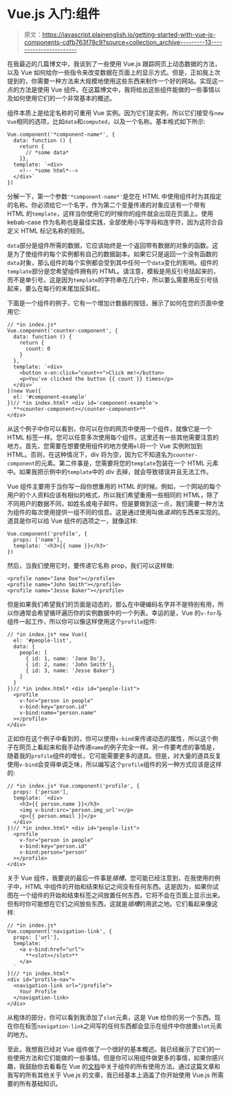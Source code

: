 # Vue.js 入门:组件

> 原文：<https://javascript.plainenglish.io/getting-started-with-vue-js-components-cdfb763f78c9?source=collection_archive---------13----------------------->

在我最近的几篇博文中，我谈到了一些使用 Vue.js 跟踪网页上动态数据的方法，以及 Vue 如何给你一些指令来改变数据在页面上的显示方式。但是，正如我上次提到的，你需要一种方法来大规模地使用这些东西来制作一个好的网站。实现这一点的方法是使用 Vue 组件。在这篇博文中，我将给出这些组件能做的一些事情以及如何使用它们的一个非常基本的概述。

组件本质上是给定名称的可重用 Vue 实例。因为它们是实例，所以它们接受与`new Vue`相同的选项，比如`data`和`computed`，以及一个名称。基本格式如下所示:

```
Vue.component('*component-name*', {
  data: function () {
    return {
      // *some data*
    }},
  template: `<div>
    <!-- *some html*-->
  </div>`
})
```

分解一下，第一个参数`'*component-name*'`是您在 HTML 中使用组件时为其指定的名称。你必须给它一个名字，作为第二个变量传递的对象应该有一个带有 HTML 的`template`，这样当你使用它的时候你的组件就会出现在页面上。使用 kebab-case 作为名称也是最佳实践，全部使用小写字母和连字符，因为这符合自定义 HTML 标记名称的规则。

`data`部分是组件所需的数据，它应该始终是一个返回带有数据的对象的函数。这是为了使组件的每个实例都有自己的数据副本。如果它只是返回一个没有函数的`data`对象，那么组件的每个实例都会受到其中任何一个`data`变化的影响。组件的`template`部分是您希望组件拥有的 HTML。请注意，模板是用反引号括起来的，而不是单引号。这是因为`template`的字符串在几行中，所以要么需要用反引号括起来，要么在每行的末尾加反斜杠。

下面是一个组件的例子，它有一个增加计数器的按钮，展示了如何在您的页面中使用它:

```
// *in index.js*
Vue.component('counter-component', {
  data: function () {
    return {
      count: 0
    }
  },
  template: `<div>
    <button v-on:click="count++">Click me!</button>
    <p>You've clicked the button {{ count }} times</p>
  </div>`
})new Vue({
  el: '#component-example'
})// *in index.html* <div id='component-example'>
  **<counter-component></counter-component>**
</div>
```

从这个例子中你可以看到，你可以在你的网页中使用一个组件，就像它是一个 HTML 标签一样。您可以任意多次使用每个组件。这里还有一些其他需要注意的地方。首先，您需要在想要使用组件的地方使用`el`将一个 Vue 实例附加到 HTML。否则，在这种情况下，div 将为空，因为它不知道名为`counter-component`的元素。第二件事是，您需要将您的`template`包装在一个 HTML 元素中。如果我把示例中的`template`中的 *div* 去掉，就会导致错误并且无法工作。

Vue 组件主要用于当你写一段你想重用的 HTML 的时候。例如，一个网站的每个用户的个人资料应该有相似的格式，所以我们希望重用一些相同的 HTML，除了不同用户的数据不同，如姓名或电子邮件。但是要做到这一点，我们需要一种方法为组件的每次使用提供一组不同的信息。这是通过使用叫做*道具*的东西来实现的。道具是你可以给 Vue 组件的选项之一，就像这样:

```
Vue.component('profile', {
  props: ['name'],
  template: '<h3>{{ name }}</h3>'
})
```

然后，当我们使用它时，要传递它名称 prop，我们可以这样做:

```
<profile name="Jane Doe"></profile>
<profile name="John Smith"></profile>
<profile name="Jesse Baker"></profile>
```

但是如果我们希望我们的页面是动态的，那么在中硬编码名字并不是特别有用，所以你通常会希望循环遍历你的实例数据中的一个列表。幸运的是，Vue 的`v-for`与组件一起工作，所以你可以像这样使用这个`profile`组件:

```
// *in index.js* new Vue({
  el: '#people-list',
  data: {
    people: [
      { id: 1, name: 'Jane Do'},
      { id: 2, name: 'John Smith'},
      { id: 3, name: 'Jesse Baker'}
    ]
  }
})// *in index.html* <div id="people-list">
  <profile
    v-for="person in people"
    v-bind:key="person.id"
    v-bind:name="person.name"
  ></profile>
</div>
```

正如你在这个例子中看到的，你可以使用`v-bind`来传递动态的属性，所以这个例子在网页上看起来和我手动传递`name`的例子完全一样。另一件要考虑的事情是，随着我的`profile`组件的增长，它可能需要更多的道具。但是，对大量的道具反复使用`v-bind`会变得单调乏味，所以编写这个`profile`组件的另一种方式应该是这样的:

```
// *in index.js* Vue.component('profile', {
  props: ['person'],
  template: `<div>
    <h3>{{ person.name }}</h3>
    <img v-bind:src='person.img_url'></p>
    <p>{{ person.email }}</p>
  </div>`
})// *in index.html* <div id="people-list">
  <profile
    v-for="person in people"
    v-bind:key="person.id"
    v-bind:person="person"
  ></profile>
</div>
```

关于 Vue 组件，我要说的最后一件事是*插槽*。您可能已经注意到，在我使用的例子中，HTML 中组件的开始和结束标记之间没有任何东西。这是因为，如果你试图在一个组件的开始和结束标签之间放置任何东西，它将不会在页面上显示出来。但有时你可能想在它们之间放些东西。这就是*插槽*的用武之地。它们看起来像这样:

```
// *in index.js*
Vue.component('navigation-link', {
  props: ['url'],
  template: `
    <a v-bind:href="url">
      **<slot></slot>**
    </a>
  `
})// *in index.html*
<div id="profile-nav">
  <navigation-link url="/profile">
    Your Profile
  </navigation-link>
</div>
```

从粗体的部分，你可以看到我添加了`slot`元素，这是 Vue 给你的另一个东西。现在你在标签`navigation-link`之间写的任何东西都会显示在组件中你放置`slot`元素的地方。

至此，我想我已经对 Vue 组件做了一个很好的基本概述。我已经展示了它们的一些使用方法和它们能做的一些事情。但是你可以用组件做更多的事情，如果你感兴趣，我鼓励你去看看在 Vue 的[文档](https://vuejs.org/v2/guide/components.html)中关于组件的所有使用方法。通过这篇文章和我写的所有其他关于 Vue.js 的文章，我已经基本上涵盖了你开始使用 Vue.js 所需要的所有基础知识。